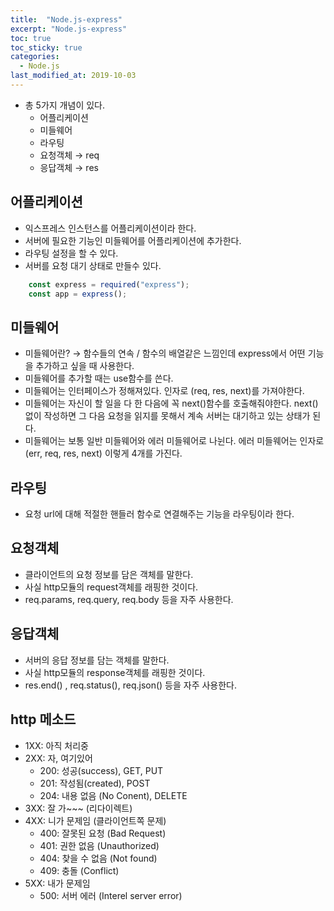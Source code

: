 ```yaml
---
title:  "Node.js-express"
excerpt: "Node.js-express"
toc: true
toc_sticky: true  
categories:
  - Node.js
last_modified_at: 2019-10-03
---
```


- 총 5가지 개념이 있다.
    - 어플리케이션
    - 미들웨어
    - 라우팅
    - 요청객체 → req
    - 응답객체 → res


## 어플리케이션
   - 익스프레스 인스턴스를 어플리케이션이라 한다.
   - 서버에 필요한 기능인 미들웨어를 어플리케이션에 추가한다.
   - 라우팅 설정을 할 수 있다.
   - 서버를 요청 대기 상태로 만들수 있다.
```javascript    
    const express = required("express");
    const app = express();
```

## 미들웨어
   - 미들웨어란? → 함수들의 연속 / 함수의 배열같은 느낌인데 express에서 어떤 기능을 추가하고 싶을 때 사용한다.
   - 미들웨어를 추가할 때는 use함수를 쓴다.
   - 미들웨어는 인터페이스가 정해져있다. 인자로 (req, res, next)를 가져야한다.
   - 미들웨어는 자신이 할 일을 다 한 다음에 꼭 next()함수를 호출해줘야한다. next()없이 작성하면 그 다음 요청을 읽지를 못해서 계속 서버는 대기하고 있는 상태가 된다.
   - 미들웨어는 보통 일반 미들웨어와 에러 미들웨어로 나뉜다. 에러 미들웨어는 인자로 (err, req, res, next) 이렇게 4개를 가진다.


## 라우팅
   - 요청 url에 대해 적절한 핸들러 함수로 연결해주는 기능을 라우팅이라 한다.


## 요청객체
   - 클라이언트의 요청 정보를 담은 객체를 말한다.
   - 사실 http모듈의 request객체를 래핑한 것이다.
   - req.params, req.query, req.body 등을 자주 사용한다.


## 응답객체
   - 서버의 응답 정보를 담는 객체를 말한다.
   - 사실 http모듈의 response객체를 래핑한 것이다.
   - res.end() , req.status(), req.json() 등을 자주 사용한다.


## http 메소드
   - 1XX: 아직 처리중
   - 2XX: 자, 여기있어
      - 200: 성공(success), GET, PUT
      - 201: 작성됨(created), POST
      - 204: 내용 없음 (No Conent), DELETE
   - 3XX: 잘 가~~~ (리다이렉트)
   - 4XX: 니가 문제임 (클라이언트쪽 문제)
      - 400: 잘못된 요청 (Bad Request)
      - 401: 권한 없음 (Unauthorized)
      - 404: 찾을 수 없음 (Not found)
      - 409: 충돌 (Conflict)
   - 5XX: 내가 문제임
      - 500: 서버 에러 (Interel server error)
